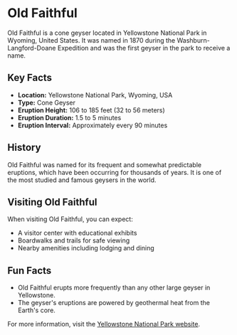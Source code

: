 # Old Faithful

Old Faithful is a cone geyser located in Yellowstone National Park in Wyoming, United States. It was named in 1870 during the Washburn-Langford-Doane Expedition and was the first geyser in the park to receive a name.

## Key Facts

- **Location:** Yellowstone National Park, Wyoming, USA
- **Type:** Cone Geyser
- **Eruption Height:** 106 to 185 feet (32 to 56 meters)
- **Eruption Duration:** 1.5 to 5 minutes
- **Eruption Interval:** Approximately every 90 minutes

## History

Old Faithful was named for its frequent and somewhat predictable eruptions, which have been occurring for thousands of years. It is one of the most studied and famous geysers in the world.

## Visiting Old Faithful

When visiting Old Faithful, you can expect:

- A visitor center with educational exhibits
- Boardwalks and trails for safe viewing
- Nearby amenities including lodging and dining

## Fun Facts

- Old Faithful erupts more frequently than any other large geyser in Yellowstone.
- The geyser's eruptions are powered by geothermal heat from the Earth's core.

For more information, visit the [Yellowstone National Park website](https://www.nps.gov/yell/planyourvisit/exploreoldfaithful.htm).

